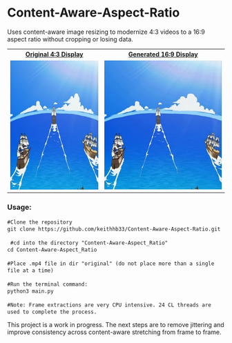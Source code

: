 # Content-Aware-Aspect-Ratio

Uses content-aware image resizing to modernize 4:3 videos to a 16:9 aspect ratio without cropping or losing data.

<table>
<tr>
<th><a href="https://drive.google.com/file/d/13wTyCyZJ5w0n7JA2GdNkOXXD0atGtwcI/view?usp=sharing">Original 4:3 Display</a></th>
<th><a href="https://drive.google.com/file/d/1Nk0b3cL6mmpAuTGffQono-C5Ez0-hbbh/view?usp=drive_link">Generated 16:9 Display</a></th>
</tr>
<tr>
<td>
    
<a href="https://drive.google.com/file/d/13wTyCyZJ5w0n7JA2GdNkOXXD0atGtwcI/view?usp=drive_link">
    <img src="images/original_thumbnail.jpg" alt="Watch the video" height="300">
</a>

</td>
<td>

<a href="https://drive.google.com/file/d/1Nk0b3cL6mmpAuTGffQono-C5Ez0-hbbh/view?usp=sharing">
    <img src="images/edited_thumbnail.jpg" alt="Watch the video" height="300">
</a>

</td>
</tr>
</table>

<h3>Usage:</h3>

```python3
#Clone the repository
git clone https://github.com/keithhb33/Content-Aware-Aspect-Ratio.git

 #cd into the directory "Content-Aware-Aspect_Ratio"
cd Content-Aware-Aspect_Ratio

#Place .mp4 file in dir "original" (do not place more than a single file at a time)

#Run the terminal command:
python3 main.py

#Note: Frame extractions are very CPU intensive. 24 CL threads are used to complete the process. 
```

This project is a work in progress. The next steps are to remove jittering and improve consistency across content-aware stretching from frame to frame.
